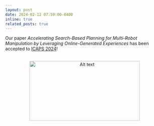 ```yaml
---
layout: post
date: 2024-02-12 07:59:00-0400
inline: true
related_posts: true
---
```


Our paper *Accelerating Search-Based Planning for Multi-Robot Manipulation by Leveraging Online-Generated Experiences* has been accepted to <a href="https://icaps24.icaps-conference.org/home/">ICAPS 2024</a>!

<!-- Embed GIF from a local director at the center.
<div style="text-align:center">
<iframe src="assets/img/publication_preview/mramp.gif" width="350" height="190" frameBorder="0"></iframe>
</div> -->
<br>
<div style="text-align:center">
<img src="assets/img/publication_preview/mramp.gif" alt="Alt text" title="Title" width="350" height="190">
</div> 